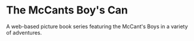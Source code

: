 # The McCants Boy's Can

A web-based picture book series featuring the McCant's Boys in a variety of adventures.